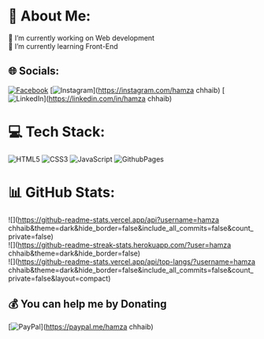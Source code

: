 
# 💫 About Me:
🔭 I’m currently working on Web development <br>🌱 I’m currently learning Front-End


## 🌐 Socials:
[![Facebook](https://img.shields.io/badge/Facebook-%231877F2.svg?logo=Facebook&logoColor=white)](https://facebook.com/hamzachhaib) [![Instagram](https://img.shields.io/badge/Instagram-%23E4405F.svg?logo=Instagram&logoColor=white)](https://instagram.com/hamza chhaib) [![LinkedIn](https://img.shields.io/badge/LinkedIn-%230077B5.svg?logo=linkedin&logoColor=white)](https://linkedin.com/in/hamza chhaib) 

# 💻 Tech Stack:
![HTML5](https://img.shields.io/badge/html5-%23E34F26.svg?style=for-the-badge&logo=html5&logoColor=white) ![CSS3](https://img.shields.io/badge/css3-%231572B6.svg?style=for-the-badge&logo=css3&logoColor=white) ![JavaScript](https://img.shields.io/badge/javascript-%23323330.svg?style=for-the-badge&logo=javascript&logoColor=%23F7DF1E) ![GithubPages](https://img.shields.io/badge/github%20pages-121013?style=for-the-badge&logo=github&logoColor=white)
# 📊 GitHub Stats:
![](https://github-readme-stats.vercel.app/api?username=hamza chhaib&theme=dark&hide_border=false&include_all_commits=false&count_private=false)<br/>
![](https://github-readme-streak-stats.herokuapp.com/?user=hamza chhaib&theme=dark&hide_border=false)<br/>
![](https://github-readme-stats.vercel.app/api/top-langs/?username=hamza chhaib&theme=dark&hide_border=false&include_all_commits=false&count_private=false&layout=compact)

  ## 💰 You can help me by Donating
  [![PayPal](https://img.shields.io/badge/PayPal-00457C?style=for-the-badge&logo=paypal&logoColor=white)](https://paypal.me/hamza chhaib) 

  
<!-- Proudly created with GPRM ( https://gprm.itsvg.in ) -->
